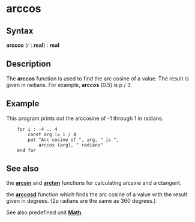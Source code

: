 
# arccos

## Syntax
**arccos** (_r_ : **real**) : **real**

## Description
The **arccos** function is used to find the arc cosine of a value. The result is given in radians. For example, **arccos** (0.5) is p / 3.


## Example
This program prints out the arccosine of -1 through 1 in radians.

        for i : -4 .. 4
            const arg := i / 4
            put "Arc cosine of ", arg, " is ",
                arccos (arg), " radians"
        end for
## See also
the **[arcsin](arcsin.html)** and **[arctan](arctan.html)** functions for calculating arcsine and arctangent.

the **[arccosd](arccosd.html)** function which finds the arc cosine of a value with the result given in degrees. (2p radians are the same as 360 degrees.)

See also predefined unit **[Math](mathmodule.html)**.

